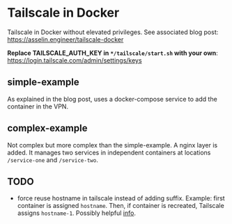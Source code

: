 # Tailscale in Docker

Tailscale in Docker without elevated privileges. See associated blog post: https://asselin.engineer/tailscale-docker

**Replace TAILSCALE_AUTH_KEY in `*/tailscale/start.sh` with your own**: https://login.tailscale.com/admin/settings/keys

## simple-example

As explained in the blog post, uses a docker-compose service to add the container in the VPN.

## complex-example

Not complex but more complex than the simple-example.
A nginx layer is added. It manages two services in independent containers at locations `/service-one` and `/service-two`.

## TODO

- force reuse hostname in tailscale instead of adding suffix. Example: first container is assigned `hostname`. Then, if container is recreated, Tailscale assigns `hostname-1`. Possibly helpful [info](https://tailscale.com/kb/1111/ephemeral-nodes/#can-i-create-an-ephemeral-node-without-an-auth-key).